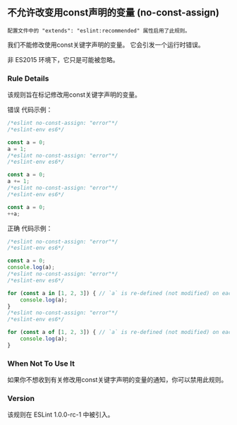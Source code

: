 ## 不允许改变用const声明的变量 (no-const-assign)

```配置文件中的 "extends": "eslint:recommended" 属性启用了此规则。```

我们不能修改使用const关键字声明的变量。 它会引发一个运行时错误。

非 ES2015 环境下，它只是可能被忽略。

### Rule Details
该规则旨在标记修改用const关键字声明的变量。

错误 代码示例：
```js
/*eslint no-const-assign: "error"*/
/*eslint-env es6*/

const a = 0;
a = 1;
/*eslint no-const-assign: "error"*/
/*eslint-env es6*/

const a = 0;
a += 1;
/*eslint no-const-assign: "error"*/
/*eslint-env es6*/

const a = 0;
++a;
```

正确 代码示例：
```js
/*eslint no-const-assign: "error"*/
/*eslint-env es6*/

const a = 0;
console.log(a);
/*eslint no-const-assign: "error"*/
/*eslint-env es6*/

for (const a in [1, 2, 3]) { // `a` is re-defined (not modified) on each loop step.
    console.log(a);
}
/*eslint no-const-assign: "error"*/
/*eslint-env es6*/

for (const a of [1, 2, 3]) { // `a` is re-defined (not modified) on each loop step.
    console.log(a);
}
```

### When Not To Use It
如果你不想收到有关修改用const关键字声明的变量的通知，你可以禁用此规则。

### Version
该规则在 ESLint 1.0.0-rc-1 中被引入。

